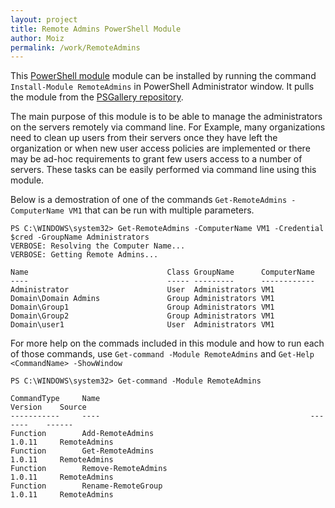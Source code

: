 ```yaml
---
layout: project
title: Remote Admins PowerShell Module
author: Moiz
permalink: /work/RemoteAdmins
---
```

This [PowerShell module][PowerShell-module] module can be installed by running the command `Install-Module RemoteAdmins` in PowerShell Administrator window. It pulls the module from the [PSGallery repository][PS-Gallery]. 

The main purpose of this module is to be able to manage the administrators on the servers remotely via command line.
For Example, many organizations need to clean up users from their servers once they have left the organization or when new user access policies are implemented or there may be ad-hoc requirements to grant few users access to a number of servers. These tasks can be easily performed via command line using this module.

Below is a demostration of one of the commands `Get-RemoteAdmins -ComputerName VM1` that can be run with multiple parameters.

```posh
PS C:\WINDOWS\system32> Get-RemoteAdmins -ComputerName VM1 -Credential $cred -GroupName Administrators
VERBOSE: Resolving the Computer Name...
VERBOSE: Getting Remote Admins...

Name                               Class GroupName      ComputerName
----                               ----- ---------      ------------
Administrator                      User  Administrators VM1
Domain\Domain Admins               Group Administrators VM1
Domain\Group1                      Group Administrators VM1
Domain\Group2                      Group Administrators VM1
Domain\user1                       User  Administrators VM1
```
For more help on the commads included in this module and how to run each of those commands, use `Get-command -Module RemoteAdmins` and `Get-Help <CommandName> -ShowWindow`
```posh
PS C:\WINDOWS\system32> Get-command -Module RemoteAdmins

CommandType     Name                                               Version    Source
-----------     ----                                               -------    ------
Function        Add-RemoteAdmins                                   1.0.11     RemoteAdmins
Function        Get-RemoteAdmins                                   1.0.11     RemoteAdmins
Function        Remove-RemoteAdmins                                1.0.11     RemoteAdmins
Function        Rename-RemoteGroup                                 1.0.11     RemoteAdmins
```

[PowerShell-module]: https://github.com/moizhussain92/remote-admins
[PS-Gallery]: https://www.powershellgallery.com/packages/RemoteAdmins/1.0.11



